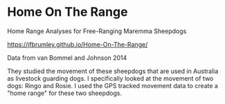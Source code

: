 # Home On The Range
Home Range Analyses for Free-Ranging Maremma Sheepdogs

https://jfbrumley.github.io/Home-On-The-Range/

Data from van Bommel and Johnson 2014

They studied the movement of these sheepdogs that are used in Australia as livestock guarding dogs.
I specifically looked at the movement of two dogs: Ringo and Rosie.
I used the GPS tracked movement data to create a "home range" for these two sheepdogs.